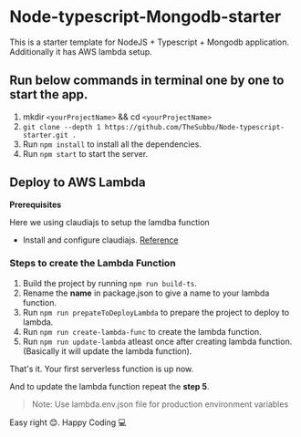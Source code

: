 # Node-typescript-Mongodb-starter

This is a starter template for NodeJS + Typescript + Mongodb application.
Additionally it has AWS lambda setup.

## Run below commands in terminal one by one to start the app.

  1. mkdir `<yourProjectName>` && cd `<yourProjectName>`
  2. ```git clone --depth 1 https://github.com/TheSubbu/Node-typescript-starter.git .```
  3. Run ```npm install``` to install all the dependencies.
  4. Run ```npm start``` to start the server.

## Deploy to AWS Lambda

**Prerequisites**

  Here we using claudiajs to setup the lamdba function
  * Install and configure claudiajs. [Reference](https://claudiajs.com/tutorials/installing.html)

### Steps to create the Lambda Function

  1. Build the project by running `npm run build-ts`.
  2. Rename the **name** in package.json to give a name to your lambda function.
  3. Run `npm run prepateToDeployLambda` to prepare the project to deploy to lambda.
  4. Run `npm run create-lambda-func` to create the lambda function.
  5. Run `npm run update-lambda` atleast once after creating lambda function.(Basically it will update the lambda function).

  That's it. Your first serverless function is up now.

  And to update the lambda function repeat the **step 5**.

> Note: Use lambda.env.json file for production environment variables


Easy right :blush:. Happy Coding :computer:
